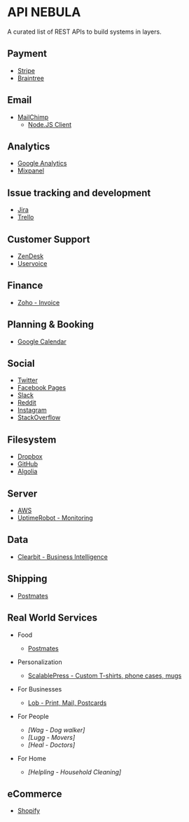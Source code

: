 # API NEBULA

A curated list of REST APIs to build systems in layers.

## Payment

* [Stripe](https://stripe.com/docs/api)
* [Braintree](https://developers.braintreepayments.com/)
## Email

* [MailChimp](http://kb.mailchimp.com/api/)
	* [Node.JS Client](https://github.com/gomfunkel/node-mailchimp)

## Analytics
	
* [Google Analytics](https://developers.google.com/analytics/)
* [Mixpanel](https://mixpanel.com/help/reference/http)

## Issue tracking and development

* [Jira](https://docs.atlassian.com/jira/REST/latest/)
* [Trello](https://trello.com/docs/)

## Customer Support

* [ZenDesk](https://developer.zendesk.com/rest_api/docs/core/introduction)
* [Uservoice](https://developer.uservoice.com/docs/api/reference/)

## Finance

* [Zoho - Invoice](https://www.zoho.com/invoice/api/v3/)

## Planning & Booking

* [Google Calendar](https://developers.google.com/google-apps/calendar/v3/reference)

## Social

* [Twitter](https://dev.twitter.com/rest/public)
* [Facebook Pages](https://developers.facebook.com/docs/graph-api)
* [Slack](https://api.slack.com/web)
* [Reddit](https://www.reddit.com/dev/api)
* [Instagram](https://instagram.com/developer/)
* [StackOverflow](https://api.stackexchange.com/docs)

## Filesystem

* [Dropbox](https://www.dropbox.com/developers/core/docs)
* [GitHub](https://developer.github.com/)
* [Algolia](https://www.algolia.com/doc/rest)

## Server

* [AWS](http://docs.aws.amazon.com/AmazonS3/latest/API/APIRest.html)
* [UptimeRobot - Monitoring](https://uptimerobot.com/api)

## Data
* [Clearbit - Business Intelligence](https://clearbit.com/docs)

## Shipping

* [Postmates](https://postmates.com/developer/docs)

## Real World Services
	
* Food
	* [Postmates](https://postmates.com/developer/docs)

* Personalization
	* [ScalablePress - Custom T-shirts, phone cases, mugs](https://scalablepress.com/docs/)

* For Businesses
	* [Lob - Print, Mail, Postcards](https://lob.com/docs)

* For People
	* _[Wag - Dog walker]_
	* _[Lugg - Movers]_
	* _[Heal - Doctors]_

* For Home
	* _[Helpling - Household Cleaning]_

## eCommerce

* [Shopify](https://docs.shopify.com/api)